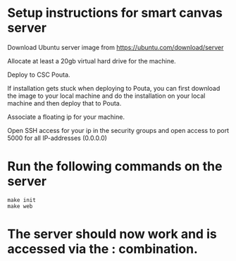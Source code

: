 # Setup instructions for smart canvas server

Download Ubuntu server image from https://ubuntu.com/download/server

Allocate at least a 20gb virtual hard drive for the machine.

Deploy to CSC Pouta.

If installation gets stuck when deploying to Pouta, you can first download the image to your local machine and do the installation on your local machine and then deploy that to Pouta.

Associate a floating ip for your machine.

Open SSH access for your ip in the security groups and open access to port 5000 for all IP-addresses (0.0.0.0)

# Run the following commands on the server

```console
make init
make web
```

# The server should now work and is accessed via the <floating ip>:<port> combination. 